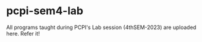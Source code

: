 # pcpi-sem4-lab
All programs taught during PCPI's Lab session (4thSEM-2023) are uploaded here. Refer it!
